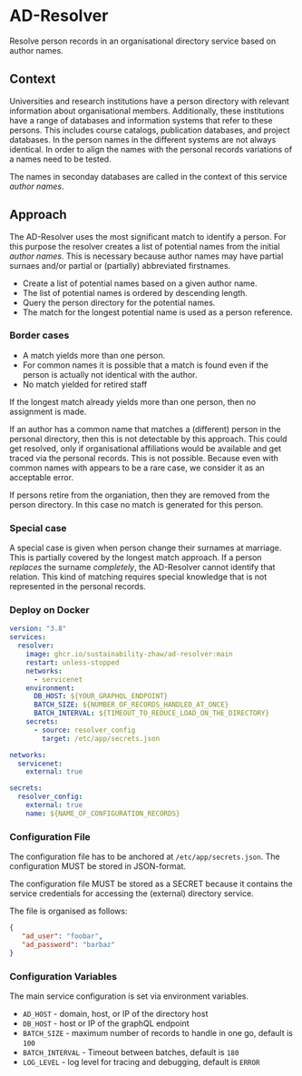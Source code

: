 # AD-Resolver

Resolve person records in an organisational directory service based on author names. 

## Context

Universities and research institutions have a person directory with relevant information about organisational members. Additionally, these institutions have a range of databases and information systems that refer to these persons. This includes course catalogs, publication databases, and project databases. In the person names in the different systems are not always identical. In order to align the names with the personal records variations of a names need to be tested. 

The names in seconday databases are called in the context of this service *author names*.

## Approach

The AD-Resolver uses the most significant match to identify a person. For this purpose the resolver creates a list of potential names from the initial *author names*. This is necessary because author names may have partial surnaes and/or partial or (partially) abbreviated firstnames. 

- Create a list of potential names based on a given author name.
- The list of potential names is ordered by descending length.
- Query the person directory for the potential names. 
- The match for the longest potential name is used as a person reference. 

### Border cases

- A match yields more than one person.
- For common names it is possible that a match is found even if the person is actually not identical with the author. 
- No match yielded for retired staff

If the longest match already yields more than one person, then no assignment is made.

If an author has a common name that matches a (different) person in the personal directory, then this is not detectable by this approach. This could get resolved, only if organisational affiliations would be available and get traced via the personal records. This is not possible. Because even with common names with appears to be a rare case, we consider it as an acceptable error. 

If persons retire from the organiation, then they are removed from the person directory. In this case no match is generated for this person.  

### Special case

A special case is given when person change their surnames at marriage. This is partially covered by the longest match approach. If a person *replaces* the surname *completely*, the AD-Resolver cannot identify that relation. This kind of matching requires special knowledge that is not represented in the personal records.

### Deploy on Docker

```yaml
version: "3.8"
services:
  resolver:
    image: ghcr.io/sustainability-zhaw/ad-resolver:main
    restart: unless-stopped
    networks:
      - servicenet
    environment:
      DB_HOST: ${YOUR_GRAPHQL_ENDPOINT}
      BATCH_SIZE: ${NUMBER_OF_RECORDS_HANDLED_AT_ONCE}
      BATCH_INTERVAL: ${TIMEOUT_TO_REDUCE_LOAD_ON_THE_DIRECTORY}
    secrets:
      - source: resolver_config
        target: /etc/app/secrets.json

networks: 
  servicenet: 
    external: true

secrets: 
  resolver_config:
    external: true
    name: ${NAME_OF_CONFIGURATION_RECORDS}
```

### Configuration File

The configuration file has to be anchored at `/etc/app/secrets.json`. The configuration MUST be stored in JSON-format. 

The configuration file MUST be stored as a SECRET because it contains the service credentials for accessing the (external) directory service. 

The file is organised as follows:

```json
{
   "ad_user": "foobar",
   "ad_password": "barbaz"
}
```

### Configuration Variables

The main service configuration is set via environment variables. 

- `AD_HOST` - domain, host, or IP of the directory host
- `DB_HOST` - host or IP of the graphQL endpoint
- `BATCH_SIZE` - maximum number of records to handle in one go, default is `100`
- `BATCH_INTERVAL` - Timeout between batches, default is `180`
- `LOG_LEVEL` - log level for tracing and debugging, default is `ERROR`
